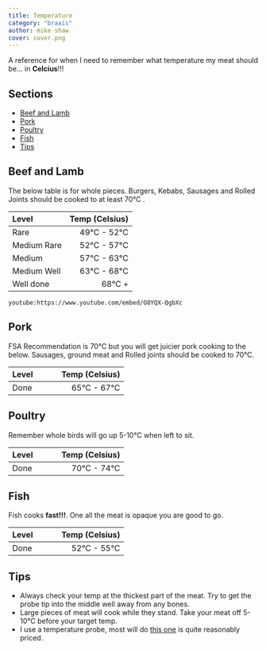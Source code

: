 ```yaml
---
title: Temperature
category: "braais"
author: mike shaw
cover: cover.png
---
```


A reference for when I need to remember what temperature my meat should be... in **Celcius**!!!

## Sections
* [Beef and Lamb](#beef-and-lamb)
* [Pork](#pork)
* [Poultry](#poultry)
* [Fish](#fish)
* [Tips](#tips)

## Beef and Lamb

The below table is for whole pieces. Burgers, Kebabs, Sausages and Rolled Joints should be cooked to at least 70°C .

| Level           | Temp (Celsius) |
|:-------------| -----:|
| Rare | 49°C - 52°C |
| Medium Rare      | 52°C - 57°C |
| Medium      | 57°C - 63°C |
| Medium Well | 63°C - 68°C |
| Well done | 68°C + |

`youtube:https://www.youtube.com/embed/O8YQX-QgbXc`

## Pork

FSA Recommendation is 70°C but you will get juicier pork cooking to the below. Sausages, ground meat and Rolled joints should be cooked to 70°C.

| Level           | Temp (Celsius) |
|:-------------| -----:|
| Done &nbsp; &nbsp; &nbsp; &nbsp; &nbsp; | 65°C - 67°C |

## Poultry 

Remember whole birds will go up 5-10°C when left to sit. 

| Level           | Temp (Celsius) |
|:-------------| -----:|
| Done &nbsp; &nbsp; &nbsp; &nbsp; &nbsp;| 70°C - 74°C |

## Fish

Fish cooks **fast!!!**. One all the meat is opaque you are good to go. 

| Level           | Temp (Celsius) |
|:-------------| -----:|
| Done &nbsp; &nbsp; &nbsp; &nbsp; &nbsp;| 52°C - 55°C |

## Tips

* Always check your temp at the thickest part of the meat. Try to get the probe tip into the middle well away from any bones.
* Large pieces of meat will cook while they stand. Take your meat off 5-10°C before your target temp. 
* I use a temperature probe, most will do [this one](https://amzn.to/2TsrnnW) is quite reasonably priced.